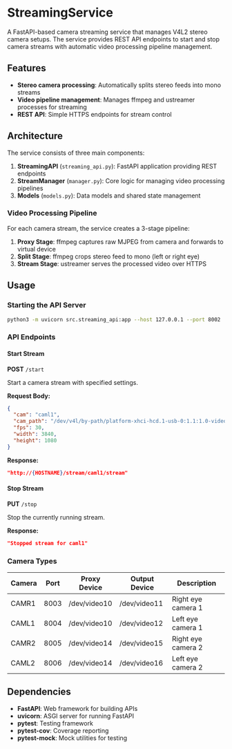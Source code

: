 # StreamingService

A FastAPI-based camera streaming service that manages V4L2 stereo camera setups. The service provides REST API endpoints to start and stop camera streams with automatic video processing pipeline management.

## Features

- **Stereo camera processing**: Automatically splits stereo feeds into mono streams
- **Video pipeline management**: Manages ffmpeg and ustreamer processes for streaming
- **REST API**: Simple HTTPS endpoints for stream control

## Architecture

The service consists of three main components:

1. **StreamingAPI** (`streaming_api.py`): FastAPI application providing REST endpoints
2. **StreamManager** (`manager.py`): Core logic for managing video processing pipelines
3. **Models** (`models.py`): Data models and shared state management

### Video Processing Pipeline

For each camera stream, the service creates a 3-stage pipeline:

1. **Proxy Stage**: ffmpeg captures raw MJPEG from camera and forwards to virtual device
2. **Split Stage**: ffmpeg crops stereo feed to mono (left or right eye)
3. **Stream Stage**: ustreamer serves the processed video over HTTPS

## Usage

### Starting the API Server

```bash
python3 -m uvicorn src.streaming_api:app --host 127.0.0.1 --port 8002
```

### API Endpoints

#### Start Stream

**POST** `/start`

Start a camera stream with specified settings.

**Request Body:**
```json
{
  "cam": "caml1",
  "cam_path": "/dev/v4l/by-path/platform-xhci-hcd.1-usb-0:1.1:1.0-video-index0",
  "fps": 30,
  "width": 3840,
  "height": 1080
}
```

**Response:**
```json
"http://{HOSTNAME}/stream/caml1/stream"
```

#### Stop Stream

**PUT** `/stop`

Stop the currently running stream.

**Response:**
```json
"Stopped stream for caml1"
```

### Camera Types

| Camera | Port | Proxy Device | Output Device | Description |
|--------|------|--------------|---------------|-------------|
| CAMR1  | 8003 | /dev/video10 | /dev/video11  | Right eye camera 1 |
| CAML1  | 8004 | /dev/video10 | /dev/video12  | Left eye camera 1 |
| CAMR2  | 8005 | /dev/video14 | /dev/video15  | Right eye camera 2 |
| CAML2  | 8006 | /dev/video14 | /dev/video16  | Left eye camera 2 |

## Dependencies

- **FastAPI**: Web framework for building APIs
- **uvicorn**: ASGI server for running FastAPI
- **pytest**: Testing framework
- **pytest-cov**: Coverage reporting
- **pytest-mock**: Mock utilities for testing